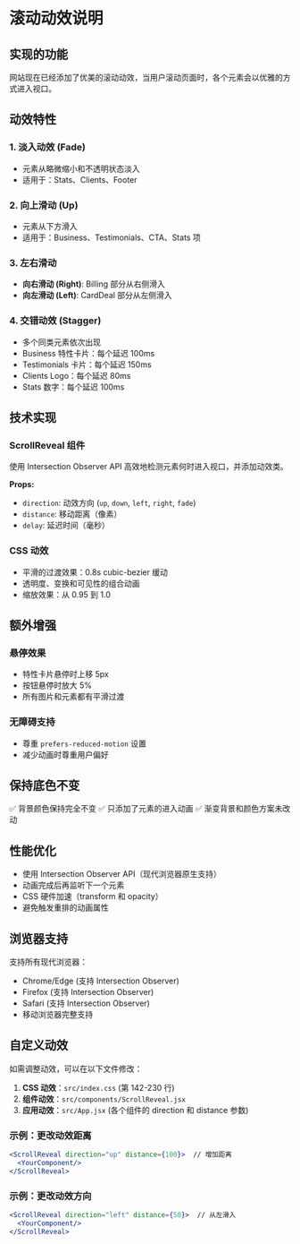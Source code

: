 # 滚动动效说明

## 实现的功能

网站现在已经添加了优美的滚动动效，当用户滚动页面时，各个元素会以优雅的方式进入视口。

## 动效特性

### 1. **淡入动效 (Fade)**
- 元素从略微缩小和不透明状态淡入
- 适用于：Stats、Clients、Footer

### 2. **向上滑动 (Up)**
- 元素从下方滑入
- 适用于：Business、Testimonials、CTA、Stats 项

### 3. **左右滑动**
- **向右滑动 (Right)**: Billing 部分从右侧滑入
- **向左滑动 (Left)**: CardDeal 部分从左侧滑入

### 4. **交错动效 (Stagger)**
- 多个同类元素依次出现
- Business 特性卡片：每个延迟 100ms
- Testimonials 卡片：每个延迟 150ms
- Clients Logo：每个延迟 80ms
- Stats 数字：每个延迟 100ms

## 技术实现

### ScrollReveal 组件
使用 Intersection Observer API 高效地检测元素何时进入视口，并添加动效类。

**Props:**
- `direction`: 动效方向 (`up`, `down`, `left`, `right`, `fade`)
- `distance`: 移动距离（像素）
- `delay`: 延迟时间（毫秒）

### CSS 动效
- 平滑的过渡效果：0.8s cubic-bezier 缓动
- 透明度、变换和可见性的组合动画
- 缩放效果：从 0.95 到 1.0

## 额外增强

### 悬停效果
- 特性卡片悬停时上移 5px
- 按钮悬停时放大 5%
- 所有图片和元素都有平滑过渡

### 无障碍支持
- 尊重 `prefers-reduced-motion` 设置
- 减少动画时尊重用户偏好

## 保持底色不变

✅ 背景颜色保持完全不变
✅ 只添加了元素的进入动画
✅ 渐变背景和颜色方案未改动

## 性能优化

- 使用 Intersection Observer API（现代浏览器原生支持）
- 动画完成后再监听下一个元素
- CSS 硬件加速（transform 和 opacity）
- 避免触发重排的动画属性

## 浏览器支持

支持所有现代浏览器：
- Chrome/Edge (支持 Intersection Observer)
- Firefox (支持 Intersection Observer)
- Safari (支持 Intersection Observer)
- 移动浏览器完整支持

## 自定义动效

如需调整动效，可以在以下文件修改：

1. **CSS 动效**：`src/index.css` (第 142-230 行)
2. **组件动效**：`src/components/ScrollReveal.jsx`
3. **应用动效**：`src/App.jsx` (各个组件的 direction 和 distance 参数)

### 示例：更改动效距离
```jsx
<ScrollReveal direction="up" distance={100}>  // 增加距离
  <YourComponent/>
</ScrollReveal>
```

### 示例：更改动效方向
```jsx
<ScrollReveal direction="left" distance={50}>  // 从左滑入
  <YourComponent/>
</ScrollReveal>
```

